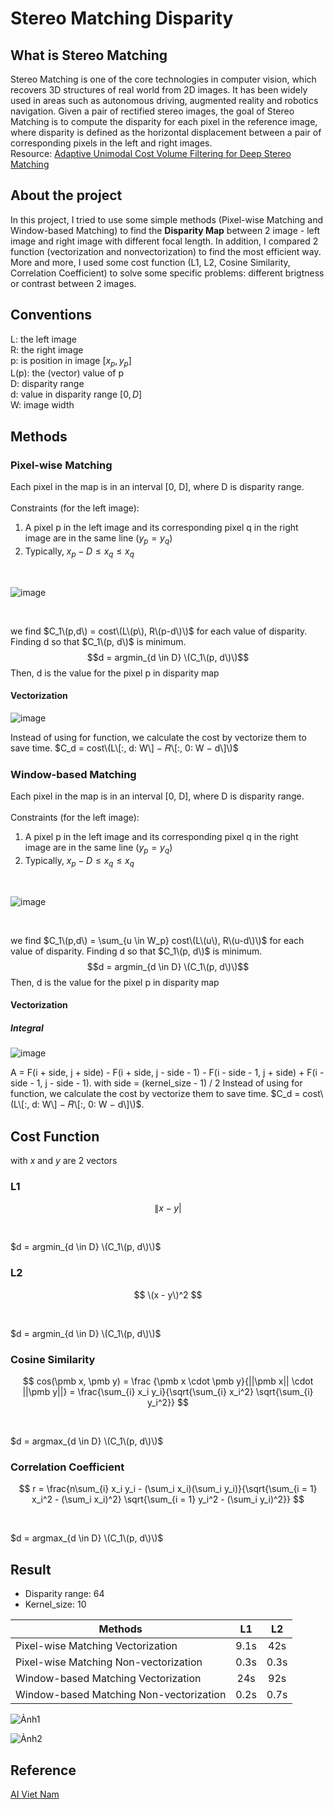 # Stereo Matching Disparity

## What is Stereo Matching
Stereo Matching is one of the core technologies in computer vision, which recovers 3D structures of real world from 2D images. It has been widely used in areas such as autonomous driving, augmented reality and robotics navigation. Given a pair of rectified stereo images, the goal of Stereo Matching is to compute the disparity for each pixel in the reference image, where disparity is defined as the horizontal displacement between a pair of corresponding pixels in the left and right images.
<br>
Resource: 
<a href="https://arxiv.org/abs/1909.03751">Adaptive Unimodal Cost Volume Filtering for Deep Stereo Matching </a>
## About the project 
In this project, I tried to use some simple methods (Pixel-wise Matching and Window-based Matching) to find the **Disparity Map** between 2 image - left image and right image with different focal length. In addition, I compared 2 function (vectorization and nonvectorization) to find the most efficient way. More and more, I used some cost function (L1, L2, Cosine Similarity, Correlation Coefficient) to solve some specific problems: different brigtness or contrast between 2 images.  
## Conventions
L: the left image
<br>
R: the right image
<br>
p: is position in image $[x_p, y_p]$
<br>
L(p): the (vector) value of p
<br>
D: disparity range
<br>
d: value in disparity range $[0, D]$
<br>
W: image width
## Methods
### Pixel-wise Matching 
Each pixel in the map is in an interval [0, D], where D is disparity range.
<br>
<br>
Constraints (for the left image): 
1) A pixel p in the left image and its corresponding pixel q in the right image are in the same 
line $(y_p = y_q )$
2) Typically, $x_p - D \leq x_q \leq x_q$
<br>

![image](https://user-images.githubusercontent.com/78312815/193759458-beabc118-f58e-4166-bee0-79b11eb86c6e.png)

<br>

we find $C_1\(p,d\) = cost\(L\(p\), R\(p-d\)\)$ for each value of disparity. Finding d so that $C_1\(p, d\)$ is minimum. 
$$d = argmin_{d \in D} \(C_1\(p, d\)\)$$ Then, d is the value for the pixel p in disparity map

#### Vectorization 
![image](https://user-images.githubusercontent.com/78312815/193766308-806bb458-a0c4-4173-9f21-1bbe02abe78d.png)

Instead of using for function, we calculate the cost by vectorize them to save time. $C_d = cost\(L\[:, d: W\] − 𝑅\[:, 0: W − d\]\)$
### Window-based Matching
Each pixel in the map is in an interval [0, D], where D is disparity range.
<br>
<br>
Constraints (for the left image): 
1) A pixel p in the left image and its corresponding pixel q in the right image are in the same 
line $(y_p = y_q )$
2) Typically, $x_p - D \leq x_q \leq x_q$

<br>

![image](https://user-images.githubusercontent.com/78312815/193768904-97e7c447-5180-430e-961c-88ca35cb17d3.png)

<br>

we find $C_1\(p,d\) = \sum_{u \in W_p} cost\(L\(u\), R\(u-d\)\)$ for each value of disparity. Finding d so that $C_1\(p, d\)$ is minimum. 
$$d = argmin_{d \in D} \(C_1\(p, d\)\)$$ Then, d is the value for the pixel p in disparity map

#### Vectorization 
##### Integral

![image](https://user-images.githubusercontent.com/78312815/193770993-b2887935-5c42-4329-9325-20a5a4885029.png)

A = F(i + side, j + side) - F(i + side, j - side - 1) - F(i - side - 1, j + side) + F(i - side - 1, j - side - 1). with side = (kernel_size - 1) / 2
Instead of using for function, we calculate the cost by vectorize them to save time. $C_d = cost\(L\[:, d: W\] − 𝑅\[:, 0: W − d\]\)$.
## Cost Function
with $x$ and $y$ are 2 vectors
### L1
$$ \|x - y| $$

<br>

$d = argmin_{d \in D} \(C_1\(p, d\)\)$

### L2
$$ \(x - y\)^2 $$

<br>

$d = argmin_{d \in D} \(C_1\(p, d\)\)$
### Cosine Similarity
$$ cos(\pmb x, \pmb y) = \frac {\pmb x \cdot \pmb y}{||\pmb x|| \cdot ||\pmb y||} = \frac{\sum_{i} x_i y_i}{\sqrt{\sum_{i} x_i^2} \sqrt{\sum_{i} y_i^2}} $$

<br>

$d = argmax_{d \in D} \(C_1\(p, d\)\)$

### Correlation Coefficient
$$ r = \frac{n\sum_{i} x_i y_i - (\sum_i x_i)(\sum_i y_i)}{\sqrt{\sum_{i = 1} x_i^2 - (\sum_i x_i)^2} \sqrt{\sum_{i = 1} y_i^2 - (\sum_i y_i)^2}} $$

<br>

$d = argmax_{d \in D} \(C_1\(p, d\)\)$

## Result
- Disparity range: 64
- Kernel_size: 10

| Methods | L1 | L2 |
| --------------------------------- | :---: | :---: |
| Pixel-wise Matching Vectorization| 9.1s | 42s |
| Pixel-wise Matching Non-vectorization | 0.3s | 0.3s |
| Window-based Matching Vectorization | 24s | 92s |
| Window-based Matching Non-vectorization | 0.2s | 0.7s |

![Ảnh1](https://user-images.githubusercontent.com/78312815/193783819-0a9c3b73-22ed-4453-831a-5d34988481ea.png)

![Ảnh2](https://user-images.githubusercontent.com/78312815/193784447-8dc9c81b-f1b7-49fa-8531-d045be4cac8e.png)

## Reference
[AI Viet Nam](https://www.facebook.com/aivietnam.edu.vn)
